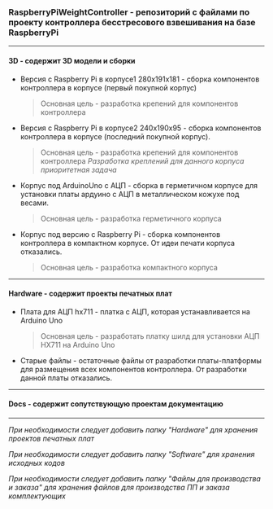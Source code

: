 ### RaspberryPiWeightController - репозиторий с файлами по проекту контроллера бесстресового взвешивания на базе RaspberryPi
---------------------------------------------------------

#### 3D - содержит 3D модели и сборки
* Версия с Raspberry Pi в корпусе1 280х191х181 - сборка компонентов контроллера в корпусе (первый покупной корпус)
    >Основная цель - разработка крепений для компонентов контроллера

* Версия с Raspberry Pi в корпусе2 240х190х95 - сборка компонентов контроллера в корпусе (последний покупной корпус).
    >Основная цель - разработка крепений для компонентов контроллера
 *Разработка креплений для данного корпуса приоритетная задача*
 
 * Корпус под ArduinoUno с АЦП - сборка в герметичном корпусе для установки платы ардуино с АЦП в металлическом кожухе под весами. 
    >Основная цель - разработка герметичного корпуса

 * Корпус под версию с Raspberry Pi - сборка компонентов контроллера в компактном корпусе. От идеи печати корпуса отказались. 
    >Основная цель - разработка компактного корпуса

---------------------------------------------------------
#### Hardware - содержит проекты печатных плат
* Плата для АЦП hx711 - платка с АЦП, которая устанавливается на Arduino Uno
    >Основная цель - разработать платку шилд для установки АЦП HX711 на Arduino Uno

* Старые файлы - остаточные файлы от разработки платы-платформы для размещения всех компонентов контроллера. От разработки данной платы отказались. 
---------------------------------------------------------
#### Docs - содержит сопутствующую проектам документацию

---------------------------------------------------------
*При необходимости следует добавить папку "Hardware" для хранения проектов печатных плат*

*При необходимости следует добавить папку "Software" для хранения исходных кодов*

*При необходимости следует добавить папку "Файлы для производства и заказа" для хранения файлов для производства ПП и заказа комплектующих*
